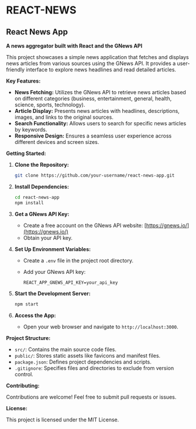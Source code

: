 # REACT-NEWS
## React News App

**A news aggregator built with React and the GNews API**

This project showcases a simple news application that fetches and displays news articles from various sources using the GNews API. It provides a user-friendly interface to explore news headlines and read detailed articles.

**Key Features:**

- **News Fetching:** Utilizes the GNews API to retrieve news articles based on different categories (business, entertainment, general, health, science, sports, technology).
- **Article Display:** Presents news articles with headlines, descriptions, images, and links to the original sources.
- **Search Functionality:** Allows users to search for specific news articles by keywords.
- **Responsive Design:** Ensures a seamless user experience across different devices and screen sizes.

**Getting Started:**

1. **Clone the Repository:**

   ```bash
   git clone https://github.com/your-username/react-news-app.git
   ```

2. **Install Dependencies:**

   ```bash
   cd react-news-app
   npm install
   ```

3. **Get a GNews API Key:**
   - Create a free account on the GNews API website: [https://gnews.io/](https://gnews.io/)
   - Obtain your API key.

4. **Set Up Environment Variables:**
   - Create a `.env` file in the project root directory.
   - Add your GNews API key:

     ```
     REACT_APP_GNEWS_API_KEY=your_api_key
     ```

5. **Start the Development Server:**

   ```bash
   npm start
   ```

6. **Access the App:**
   - Open your web browser and navigate to `http://localhost:3000`.

**Project Structure:**

- `src/`: Contains the main source code files.
- `public/`: Stores static assets like favicons and manifest files.
- `package.json`: Defines project dependencies and scripts.
- `.gitignore`: Specifies files and directories to exclude from version control.

**Contributing:**

Contributions are welcome! Feel free to submit pull requests or issues.

**License:**

This project is licensed under the MIT License.
